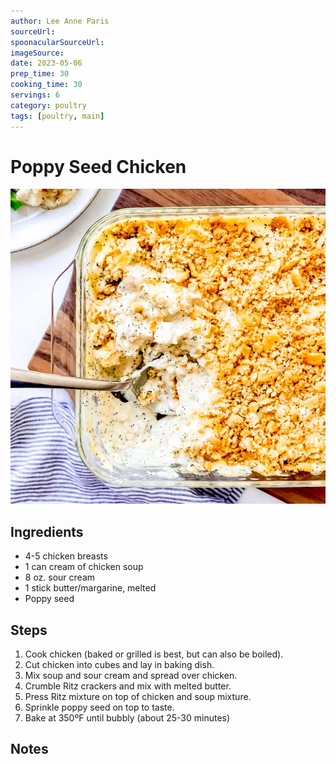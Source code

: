 ```yaml
---
author: Lee Anne Paris
sourceUrl: 
spoonacularSourceUrl: 
imageSource:
date: 2023-05-06
prep_time: 30
cooking_time: 30
servings: 6
category: poultry
tags: [poultry, main]
---
```

# Poppy Seed Chicken

![Image of Poppy Seed Chicken](../img/poppy-seed-chicken.jpeg)

## Ingredients
- 4-5 chicken breasts
- 1 can cream of chicken soup
- 8 oz. sour cream
- 1 stick butter/margarine, melted
- Poppy seed


## Steps
1. Cook chicken (baked or grilled is best, but can also be boiled).
2. Cut chicken into cubes and lay in baking dish.
3. Mix soup and sour cream and spread over chicken.
4. Crumble Ritz crackers and mix with melted butter.
5. Press Ritz mixture on top of chicken and soup mixture.
6. Sprinkle poppy seed on top to taste.
7. Bake at 350ºF until bubbly (about 25-30 minutes)

## Notes